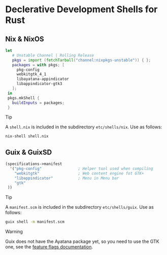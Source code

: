 <!--README.md-->
<!--Author: D.A.Pelasgus-->

# Declerative Development Shells for Rust
## Nix & NixOS

 ```Nix
 let
    # Unstable Channel | Rolling Release
    pkgs = import (fetchTarball("channel:nixpkgs-unstable")) { };
    packages = with pkgs; [
      pkg-config
      webkitgtk_4_1
      libayatana-appindicator
      libappindicator-gtk3
    ];
  in
  pkgs.mkShell {
    buildInputs = packages;
  }
 ```

 > [!TIP]
 > A `shell.nix` is included in the subdirectory `etc/shells/nix`. Use as follows:
 ```sh
 nix-shell shell.nix
 ```

 ## Guix & GuixSD

 ```scheme
 (specifications->manifest
   '("pkg-config"                ; Helper tool used when compiling
     "webkitgtk"                 ; Web content engine fot GTK+
     "libappindicator"           ; Menu in Menu bar
     "gtk"
  ))
 ```

 > [!TIP]
 > A `manifest.scm` is included in the subdirectory `etc/shells/guix`. Use as follows:
 ```sh
 guix shell -m manifest.scm
 ```

 > [!WARNING]
 > Guix does not have the Ayatana package yet, so you need to use the GTK one, see the [feature flags documentation](https://docs.rs/wry/latest/wry/#feature-flags).
